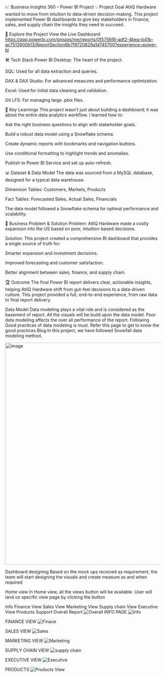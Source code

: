 
📈 Business Insights 360 – Power BI Project
💡 Project Goal
AtliQ Hardware wanted to move from intuition to data-driven decision-making. This project implemented Power BI dashboards to give key stakeholders in finance, sales, and supply chain the insights they need to succeed.

🔗 Explore the Project
View the Live Dashboard: https://app.powerbi.com/groups/me/reports/0f5756f8-adf2-4bea-b41b-ac7513900b13/ReportSection6b7f9720829a1d745700?experience=power-bi

🛠️ Tech Stack
Power BI Desktop: The heart of the project.

SQL: Used for all data extraction and queries.

DAX & DAX Studio: For advanced measures and performance optimization.

Excel: Used for initial data cleaning and validation.

Git LFS: For managing large .pbix files.

🧠 Key Learnings
This project wasn't just about building a dashboard; it was about the entire data analytics workflow. I learned how to:

Ask the right business questions to align with stakeholder goals.

Build a robust data model using a Snowflake schema.

Create dynamic reports with bookmarks and navigation buttons.

Use conditional formatting to highlight trends and anomalies.

Publish to Power BI Service and set up auto-refresh.

📊 Dataset & Data Model
The data was sourced from a MySQL database, designed for a typical data warehouse.

Dimension Tables: Customers, Markets, Products

Fact Tables: Forecasted Sales, Actual Sales, Financials

The data model followed a Snowflake schema for optimal performance and scalability.

🎯 Business Problem & Solution
Problem: AtliQ Hardware made a costly expansion into the US based on poor, intuition-based decisions.

Solution: This project created a comprehensive BI dashboard that provides a single source of truth for:

Smarter expansion and investment decisions.

Improved forecasting and customer satisfaction.

Better alignment between sales, finance, and supply chain.

🏆 Outcome
The final Power BI report delivers clear, actionable insights, helping AtliQ Hardware shift from gut-feel decisions to a data-driven culture. This project provided a full, end-to-end experience, from raw data to final report delivery.

Data Model
Data modeling plays a vital role and is considered as the basement of report. All the visuals will be build upon the data model.
Poor data modeling affects the over all performance of the report.
Following Good practices of data modeling is must. Refer this page to get to know the good practices Blog
In this project, we have followed Snowfall data modeling method.

<img width="1152" height="718" alt="image" src="https://github.com/user-attachments/assets/a3f3e177-13ab-4cff-ad18-793f6f3b6be0" />

Dashboard designing
Based on the mock ups received as requirement, the team will start designing the visuals and create measure as and when required

Home view
In Home view, all the views button will be available. User will land on specific view page by clicking the button

Info
Finance View
Sales View
Marketing View
Supply chain View
Executive View
Products
Support
Overall Report
![Overall](https://github.com/user-attachments/assets/a09e1458-c14f-4880-a919-2527e40fbc7c)
INFO PAGE
![Info](https://github.com/user-attachments/assets/8316f04e-b840-4a4f-98ab-356ef2bb7acc)

FINANCE VIEW
![Finace](https://github.com/user-attachments/assets/becd028c-2055-4f2d-9d51-415664aee384)

SALES VIEW
![Sales](https://github.com/user-attachments/assets/ef8ae726-23c8-451e-975b-c3553f3460f4)

MARKETING VIEW
![Marketing](https://github.com/user-attachments/assets/f9e6742d-ba71-4073-b120-e3400d4525e3)

SUPPLY CHAIN VIEW 
![supply chain](https://github.com/user-attachments/assets/55308305-0021-4e1e-bd31-c912da6b09c1)

EXECUTIVE VIEW
![Executive](https://github.com/user-attachments/assets/cfd69598-7241-4096-9108-cf97a080c015)

PRODUCTS 
![Products View](https://github.com/user-attachments/assets/1f6f3541-e36f-4065-a31d-17a5ccffbf3c)


